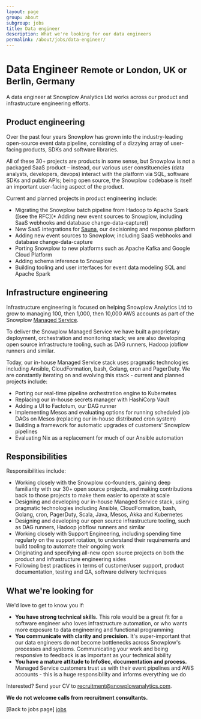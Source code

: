 ```yaml
---
layout: page
group: about
subgroup: jobs
title: Data engineer
description: What we're looking for our data engineers
permalink: /about/jobs/data-engineer/
---
```


<h1>Data Engineer <small>Remote or London, UK or Berlin, Germany</small></h1>

A data engineer at Snowplow Analytics Ltd works across our product and infrastructure engineering efforts.

## Product engineering

Over the past four years Snowplow has grown into the industry-leading open-source event data pipeline, consisting of a dizzying array of user-facing products, SDKs and software libraries.

All of these 30+ projects are products in some sense, but Snowplow is not a packaged SaaS product – instead, our various user constituencies (data analysts, developers, devops) interact with the platform via SQL, software SDKs and public APIs; being open source, the Snowplow codebase is itself an important user-facing aspect of the product.

Current and planned projects in product engineering include:

* Migrating the Snowplow batch pipeline from Hadoop to Apache Spark ([see the RFC](* Adding new event sources to Snowplow, including SaaS webhooks and database change-data-capture))
* New SaaS integrations for [Sauna](https://github.com/snowplow/sauna), our decisioning and response platform
* Adding new event sources to Snowplow, including SaaS webhooks and database change-data-capture
* Porting Snowplow to new platforms such as Apache Kafka and Google Cloud Platform
* Adding schema inference to Snowplow
* Building tooling and user interfaces for event data modeling SQL and Apache Spark

## Infrastructure engineering

Infrastructure engineering is focused on helping Snowplow Analytics Ltd to grow to managing 100, then 1,000, then 10,000 AWS accounts as part of the Snowplow [Managed Service](http://snowplowanalytics.com/trial/).

To deliver the Snowplow Managed Service we have built a proprietary deployment, orchestration and monitoring stack; we are also developing open source infrastructure tooling, such as DAG runners, Hadoop jobflow runners and similar.

Today, our in-house Managed Service stack uses pragmatic technologies including Ansible, CloudFormation, bash, Golang, cron and PagerDuty. We are constantly iterating on and evolving this stack - current and planned projects include:

* Porting our real-time pipeline orchestration engine to Kubernetes
* Replacing our in-house secrets manager with HashiCorp Vault
* Adding a UI to Factotum, our DAG runner
* Implementing Mesos and evaluating options for running scheduled job DAGs on Mesos (replacing our in-house distributed cron system)
* Building a framework for automatic upgrades of customers' Snowplow pipelines
* Evaluating Nix as a replacement for much of our Ansible automation

## Responsibilities

Responsibilities include:

* Working closely with the Snowplow co-founders, gaining deep familiarity with our 30+ open source projects, and making contributions back to those projects to make them easier to operate at scale
* Designing and developing our in-house Managed Service stack, using pragmatic technologies including Ansible, CloudFormation, bash, Golang, cron, PagerDuty, Scala, Java, Mesos, Akka and Kubernetes
* Designing and developing our open source infrastructure tooling, such as DAG runners, Hadoop jobflow runners and similar 
* Working closely with Support Engineering, including spending time regularly on the support rotation, to understand their requirements and build tooling to automate their ongoing work
* Originating and specifying all-new open source projects on both the product and infrastructure engineering sides
* Following best practices in terms of customer/user support, product documentation, testing and QA, software delivery techniques

## What we're looking for

We'd love to get to know you if:

* **You have strong technical skills.** This role would be a great fit for a software engineer who loves infrastructure automation, or who wants more exposure to data engineering and functional programming
* **You communicate with clarity and precision.** It's super-important that our data engineers do not become bottlenecks across Snowplow's processes and systems. Communicating your work and being responsive to feedback is as important as your technical ability
* **You have a mature attitude to InfoSec, documentation and process.** Managed Service customers trust us with their event pipelines and AWS accounts - this is a huge responsibility and informs everything we do

Interested? Send your CV to recruitment@snowplowanalytics.com.

<strong>We do not welcome calls from recruitment consultants.</strong>

[Back to jobs page] [jobs]

[jobs]: /about/jobs.html

